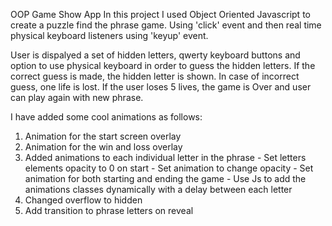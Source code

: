 OOP Game Show App
In this project I used Object Oriented Javascript to create a puzzle find the phrase game. Using 'click' event and then real time physical keyboard listeners using 'keyup' event.

User is dispalyed a set of hidden letters, qwerty keyboard buttons and option to use physical keyboard in order to guess the hidden letters. If the correct guess is made, the hidden letter is shown. In case of incorrect guess, one life is lost. If the user loses 5 lives, the game is Over and user can play again with new phrase.


I have added some cool animations as follows:

1.   Animation for the start screen overlay
2.   Animation for the win and loss overlay
3.   Added animations to each individual letter in the phrase
    -   Set letters elements opacity to 0 on start
    -   Set animation to change opacity
    -   Set animation for both starting and ending the game
    -   Use Js to add the animations classes dynamically with a delay between each letter
4.   Changed overflow to hidden
5.   Add transition to phrase letters on reveal